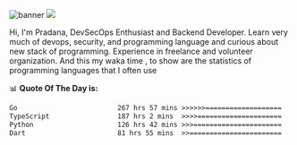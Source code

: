 ![banner](.github/banner-profile.jpeg)
<img src="https://user-images.githubusercontent.com/73097560/115834477-dbab4500-a447-11eb-908a-139a6edaec5c.gif"></p>

Hi, I'm Pradana, DevSecOps Enthusiast and Backend Developer. Learn very much of devops, security, and programming language and curious about new stack of programming. Experience in freelance and volunteer organization. And this my waka time , to show are the statistics of programming languages that I often use

📊 **Quote Of The Day is:**
<!--START_SECTION:waka-->

```txt
Go                         267 hrs 57 mins >>>>>>===================   25.44 %
TypeScript                 187 hrs 2 mins  >>>>=====================   17.76 %
Python                     126 hrs 42 mins >>>======================   12.03 %
Dart                       81 hrs 55 mins  >>=======================   07.78 %
```

<!--END_SECTION:waka-->
